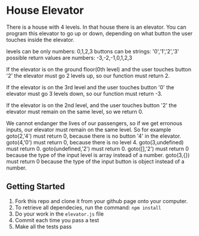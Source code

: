 # House Elevator

There is a house with 4 levels. In that house there is an elevator. You can program this elevator to go up or down, depending on what button the user touches inside the elevator.

levels can be only numbers: 0,1,2,3 buttons can be strings: '0','1','2','3' possible return values are numbers: -3,-2,-1,0,1,2,3

If the elevator is on the ground floor(0th level) and the user touches button '2' the elevator must go 2 levels up, so our function must return 2.

If the elevator is on the 3rd level and the user touches button '0' the elevator must go 3 levels down, so our function must return -3.

If the elevator is on the 2nd level, and the user touches button '2' the elevator must remain on the same level, so we return 0.

We cannot endanger the lives of our passengers, so if we get erronous inputs, our elevator must remain on the same level. So for example goto(2,'4') must return 0, because there is no button '4' in the elevator. goto(4,'0') must return 0, because there is no level 4. goto(3,undefined) must return 0. goto(undefined,'2') must return 0. goto([],'2') must return 0 because the type of the input level is array instead of a number. goto(3,{}) must return 0 because the type of the input button is object instead of a number.

## Getting Started
1. Fork this repo and clone it from your github page onto your computer.
1. To retrieve all dependecies, run the command:  `npm install`
1. Do your work in the `elevator.js` file
1. Commit each time you pass a test
1. Make all the tests pass